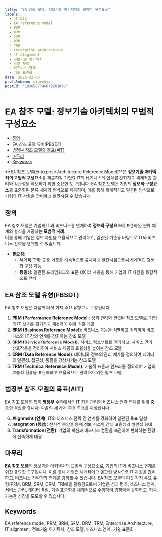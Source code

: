 ```yaml
---
title: "EA 참조 모델: 정보기술 아키텍처의 모범적 구성요소"
labels:
  - it.biz
  - EA reference model
  - PRM
  - BRM
  - SRM
  - DRM
  - TRM
  - Enterprise Architecture
  - IT alignment
  - 정보기술 아키텍처
  - 참조 모델
  - 비즈니스 연계
  - 기술 표준화
date: 2025-02-03
profileName: minsuhya
postId: "1806587746679201070"
---
```



# EA 참조 모델: 정보기술 아키텍처의 모범적 구성요소

<!-- mtoc-start -->

- [정의](#정의)
- [EA 참조 모델 유형(PBSDT)](#ea-참조-모델-유형pbsdt)
- [범정부 참조 모델의 목표(AIT)](#범정부-참조-모델의-목표ait)
- [마무리](#마무리)
- [Keywords](#keywords)

<!-- mtoc-end -->

\*\*EA 참조 모델(Enterprise Architecture Reference Model)\*\*은 **정보기술 아키텍처의 모범적 구성요소**를 제공하여 기업의 IT와 비즈니스의 연계를 강화하고 체계적인 관리와 일관성을 확보하기 위한 중요한 도구입니다. EA 참조 모델은 기업의 **정보화 구성요소**를 표준화된 분류 체계와 형식으로 제공하며, 이를 통해 체계적이고 일관된 방식으로 기업의 IT 자원을 관리하고 발전시킬 수 있습니다.

## 정의

EA 참조 모델은 기업의 IT와 비즈니스를 연계하여 **정보화 구성요소**의 표준화된 분류 체계와 형식을 제공하는 **모범적 사례**. \
이를 통해 기업은 정보 자원을 효율적으로 관리하고, 일관된 기준을 바탕으로 IT와 비즈니스 전략을 연계할 수 있습니다.

- **필요성**:
  - **체계적 구축**: 공통 기준을 지속적으로 유지하고 발전시킴으로써 체계적인 정보화 구성 가능
  - **통일성**: 일관된 프레임워크와 표준 데이터 사용을 통해 기업의 IT 자원을 통합적으로 관리

## EA 참조 모델 유형(PBSDT)

EA 참조 모델은 다음의 다섯 가지 주요 유형으로 구성됩니다.

1. **PRM (Performance Reference Model)**: 성과 관리와 관련된 참조 모델로, 기업의 IT 성과를 평가하고 개선하기 위한 기준 제공
2. **BRM (Business Reference Model)**: 비즈니스 기능을 식별하고 정리하여 비즈니스와 IT 간의 연계를 강화하는 참조 모델
3. **SRM (Service Reference Model)**: 서비스 컴포넌트를 정의하고, 서비스 간의 상호작용을 정리하여 서비스 제공의 효율성을 높이는 참조 모델
4. **DRM (Data Reference Model)**: 데이터와 정보의 관리 체계를 정의하여 데이터의 일관성, 접근성, 품질을 향상시키는 참조 모델
5. **TRM (Technical Reference Model)**: 기술적 표준과 인프라를 정의하여 기업의 기술적 환경을 표준화하고 효율적으로 관리하기 위한 참조 모델

## 범정부 참조 모델의 목표(AIT)

EA 참조 모델은 특히 **범정부** 수준에서의 IT 자원 관리와 비즈니스 전략 연계를 위해 중요한 역할을 합니다. 다음의 세 가지 주요 목표를 지향합니다.

6. **Alignment (연계)**: IT와 비즈니스 전략 간 연계를 강화하여 일관된 목표 달성
7. **Integration (통합)**: 전사적 통합을 통해 정보 시스템 간의 효율성과 일관성 증대
8. **Transformation (전환)**: 기업의 혁신과 비즈니스 전환을 촉진하여 변화하는 환경에 신속하게 대응

## 마무리

**EA 참조 모델**은 정보기술 아키텍처의 모범적 구성요소로, 기업의 IT와 비즈니스 연계를 위한 중요한 도구입니다. 이를 통해 기업은 체계적이고 일관된 방식으로 IT 자원을 관리하고, 비즈니스 전략과의 연계를 강화할 수 있습니다. EA 참조 모델의 다섯 가지 주요 유형(PRM, BRM, SRM, DRM, TRM)을 활용함으로써 기업은 성과 평가, 비즈니스 연계, 서비스 관리, 데이터 품질, 기술 표준화를 체계적으로 수행하여 경쟁력을 강화하고, 지속 가능한 성장을 도모할 수 있습니다.

## Keywords

EA reference model, PRM, BRM, SRM, DRM, TRM, Enterprise Architecture, IT alignment, 정보기술 아키텍처, 참조 모델, 비즈니스 연계, 기술 표준화